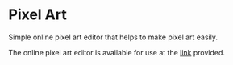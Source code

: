 # Pixel Art
Simple online pixel art editor that helps to make pixel art easily. 

The online pixel art editor is available for use at the [link](https://ozgecinko.github.io/pixel-art/) provided.
